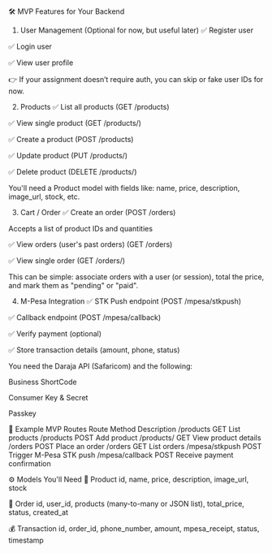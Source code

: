 
🛠️ MVP Features for Your Backend
1. User Management (Optional for now, but useful later)
✅ Register user

✅ Login user

✅ View user profile

👉 If your assignment doesn’t require auth, you can skip or fake user IDs for now.

2. Products
✅ List all products (GET /products)

✅ View single product (GET /products/<id>)

✅ Create a product (POST /products)

✅ Update product (PUT /products/<id>)

✅ Delete product (DELETE /products/<id>)

You'll need a Product model with fields like: name, price, description, image_url, stock, etc.

3. Cart / Order
✅ Create an order (POST /orders)

Accepts a list of product IDs and quantities

✅ View orders (user's past orders) (GET /orders)

✅ View single order (GET /orders/<id>)

This can be simple: associate orders with a user (or session), total the price, and mark them as "pending" or "paid".

4. M-Pesa Integration
✅ STK Push endpoint (POST /mpesa/stkpush)

✅ Callback endpoint (POST /mpesa/callback)

✅ Verify payment (optional)

✅ Store transaction details (amount, phone, status)

You need the Daraja API (Safaricom) and the following:

Business ShortCode

Consumer Key & Secret

Passkey

🧩 Example MVP Routes
Route	Method	Description
/products	GET	List products
/products	POST	Add product
/products/<id>	GET	View product details
/orders	POST	Place an order
/orders	GET	List orders
/mpesa/stkpush	POST	Trigger M-Pesa STK push
/mpesa/callback	POST	Receive payment confirmation

⚙️ Models You'll Need
🧾 Product
id, name, price, description, image_url, stock

🛒 Order
id, user_id, products (many-to-many or JSON list), total_price, status, created_at

💰 Transaction
id, order_id, phone_number, amount, mpesa_receipt, status, timestamp